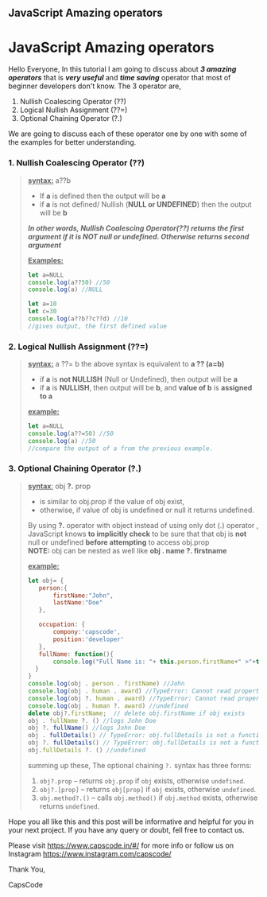 ## JavaScript Amazing operators


# JavaScript Amazing operators
Hello Everyone,
In this tutorial I am going to discuss about ***3 amazing operators*** that is ***very useful*** and ***time saving*** operator that most of beginner developers don't know.
The 3 operator are,
1. Nullish Coalescing Operator (??)
2. Logical Nullish Assignment (??=)
3. Optional Chaining Operator (?.)

We are going to discuss each of these operator one by one with some of the examples for better understanding.

### 1. Nullish Coalescing Operator (??)
><ins>**syntax:**</ins>
>a??b
>- If **a** is defined then the output will be **a**
>- if **a** is not defined/ Nullish  (**NULL or UNDEFINED**) then the output will be **b**
>
>***In other words, Nullish Coalescing Operator(??) returns the first argument if it is NOT null or undefined. Otherwise returns second argument***
>
>
>
>
><ins>**Examples:**</ins>
>```javascript
>let a=NULL
>console.log(a??50) //50
>console.log(a) //NULL
>```
>
>```javascript
>let a=10
>let c=30
>console.log(a??b??c??d) //10
>//gives output, the first defined value
>```

 

### 2. Logical Nullish Assignment (??=)
><ins> **syntax:**</ins>
>a ??= b
>the above syntax is equivalent to **a ?? (a=b)**
>- if **a** is **not NULLISH** (Null or Undefined), then output will be **a**
>- if **a** is **NULLISH**, then output will be **b**, and **value of b** is **assigned to a**
>
>
><ins>**example:**</ins>
>```javascript
>let a=NULL
>console.log(a??=50) //50
>console.log(a) //50
>//compare the output of a from the previous example.
>```
	
### 3. Optional Chaining Operator (?.)
> <ins>**syntax**:</ins>
> obj **?.** prop
> - is similar to obj.prop if the value of obj exist,
> - otherwise, if value of obj is undefined or null it returns undefined.
> 
>By using **?.**  operator with object instead of using only dot (.) operator , JavaScript knows **to implicitly check** to be sure that that obj is **not** null or undefined **before attempting** to access obj.prop   
>**NOTE:** obj can be nested as well like **obj . name ?. firstname**
> 
><ins>**example:**</ins>
>```javascript
>let obj= {
>    person:{
>        firstName:"John",
>        lastName:"Doe"
>    },
>
>    occupation: {
>        compony:'capscode',
>        position:'developer'
>    },
>    fullName: function(){
>        console.log("Full Name is: "+ this.person.firstName+" >"+this.person.lastName)
 >   }
>}
>console.log(obj . person . firstName) //John
>console.log(obj . human . award) //TypeError: Cannot read property 'award' of undefined
>console.log(obj ?. human . award) //TypeError: Cannot read property 'award' of undefined
>console.log(obj . human ?. award) //undefined
>delete obj?.firstName;  // delete obj.firstName if obj exists
>obj . fullName ?. () //logs John Doe
>obj ?. fullName() //logs John Doe
>obj . fullDetails() // TypeError: obj.fullDetails is not a function
>obj ?. fullDetails() // TypeError: obj.fullDetails is not a function
>obj.fullDetails ?. () //undefined
>```
>summing up these,
>The optional chaining  `?.`  syntax has three forms:
>
>1.  `obj?.prop`  – returns  `obj.prop`  if  `obj`  exists, otherwise  `undefined`.
>2.  `obj?.[prop]`  – returns  `obj[prop]`  if  `obj`  exists, otherwise  `undefined`.
>3.  `obj.method?.()`  – calls  `obj.method()`  if  `obj.method`  exists, otherwise returns  `undefined`.


Hope you all like this and this post will be informative and helpful for you in your next project.
If you have any query or doubt, fell free to contact us.

Please visit https://www.capscode.in/#/ for more info
or 
follow us on Instagram https://www.instagram.com/capscode/

Thank You,
 
CapsCode